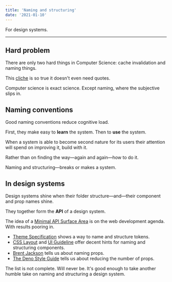 ```yaml
---
title: 'Naming and structuring'
date: '2021-01-10'
---
```


For design systems.

<!--more-->

---

## Hard problem

There are only two hard things in Computer Science: cache invalidation and naming things.

This [cliche](https://skeptics.stackexchange.com/questions/19836/has-phil-karlton-ever-said-there-are-only-two-hard-things-in-computer-science) is so true it doesn't even need quotes.

Computer science is exact science. Except naming, where the subjective slips in.

## Naming conventions

Good naming conventions reduce cognitive load.

First, they make easy to **learn** the system. Then to **use** the system.

When a system is able to become second nature for its users their attention will spend on improving it, build with it.

Rather than on finding the way&mdash;again and again&mdash;how to do it.

Naming and structuring&mdash;breaks or makes a system.

## In design systems

Design systems shine when their folder structure&mdash;and&mdash;their component and prop names shine.

They together form the **API** of a design system.

The idea of a [Minimal API Surface Area](https://www.youtube.com/watch?v=4anAwXYqLG8) is on the web development agenda. With results pooring in.

- [Theme Specification](https://system-ui.com/theme) shows a way to name and structure tokens.
- [CSS Layout](https://csslayout.io/) and [UI Guideline](https://www.uiguideline.com/components) offer decent hints for naming and structuring components.
- [Brent Jackson](https://jxnblk.com/blog/defining-component-apis-in-react/) tells us about naming props.
- [The Deno Style Guide](https://deno.land/manual@v1.6.3/contributing/style_guide) tells us about reducing the number of props.

The list is not complete. Will never be. It's good enough to take another humble take on naming and structuring a design system.
